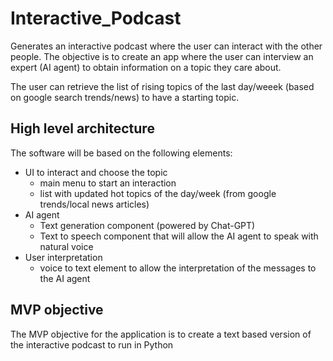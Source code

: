 # Interactive_Podcast
Generates an interactive podcast where the user can interact with the other people.
The objective is to create an app where the user can interview an expert (AI agent) to obtain information on a topic they care about.

The user can retrieve the list of rising topics of the last day/weeek (based on google search trends/news) to have a starting topic.


## High level architecture 

The software will be based on the following elements:

- UI to interact and choose the topic
  - main menu to start an interaction
  - list with updated hot topics of the day/week (from google trends/local news articles)
- AI agent 
  - Text generation component (powered by Chat-GPT)
  - Text to speech component that will allow the AI agent to speak with natural voice
- User interpretation 
  - voice to text element to allow the interpretation of the messages to the AI agent

## MVP objective

The MVP objective for the application is to create a text based version of the interactive podcast to run in Python
